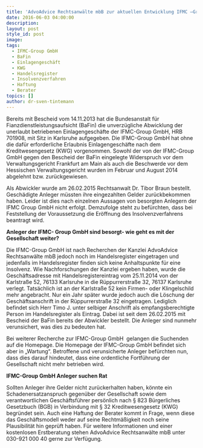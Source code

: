 ```yaml
---
title: 'AdvoAdvice Rechtsanwälte mbB zur aktuellen Entwicklung IFMC –Group GmbH '
date: 2016-06-03 04:00:00
description:
layout: post
style_id: post
image:
tags:
  - IFMC-Group GmbH
  - BaFin
  - Einlagengeschäft
  - KWG
  - Handelsregister
  - Insolvenzverfahren
  - Haftung
  - Berater
topics: []
author: dr-sven-tintemann
---
```

Bereits mit Bescheid vom 14.11.2013 hat die Bundesanstalt für Fianzdienstleistungsaufsicht (BaFin) die unverzügliche Abwicklung der unerlaubt betriebenen Einlagengeschäfte der IFMC-Group GmbH, HRB 701908, mit Sitz in Karlsruhe aufgegeben. Die IFMC-Group GmbH hat ohne die dafür erforderliche Erlaubnis Einlagengeschäfte nach dem Kreditwesengesetz (KWG) vorgenommen. Sowohl der von der IFMC-Group GmbH gegen den Bescheid der BaFin eingelegte Widerspruch vor dem Verwaltungsgericht Frankfurt am Main als auch die Beschwerde vor dem Hessischen Verwaltungsgericht wurden im Februar und August 2014 abgelehnt bzw. zurückgewiesen.

Als Abwickler wurde am 26.02.2015 Rechtsanwalt Dr. Tibor Braun bestellt. Geschädigte Anleger müssten ihre eingezahlten Gelder zurückbekommen haben. Leider ist dies nach einzelnen Aussagen von besorgten Anlegern der IFMC Group GmbH nicht erfolgt. Demzufolge steht zu befürchten, dass bei Feststellung der Voraussetzung die Eröffnung des Insolvenzverfahrens beantragt wird.

**Anleger der IFMC- Group GmbH sind besorgt- wie geht es mit der Gesellschaft weiter?**

Die IFMC-Group GmbH ist nach Recherchen der Kanzlei AdvoAdvice Rechtsanwälte mbB jedoch noch im Handelsregister eingetragen und jedenfalls im Handelsregister finden sich keine Anhaltspunkte für eine Insolvenz. Wie Nachforschungen der Kanzlei ergeben haben, wurde die Geschäftsadresse mit Handelsregistereintrag vom 25.11.2014 von der Karlstraße 52, 76133 Karlsruhe in die Rüppurrerstraße 32, 76137 Karlsruhe verlegt. Tatsächlich ist an der Karlstraße 52 kein Firmen- oder Klingelschild mehr angebracht. Nur ein Jahr später wurde jedoch auch die Löschung der Geschäftsanschrift in der Rüppurrerstraße 32 eingetragen. Lediglich befindet sich Herr Timo J. unter selbiger Anschrift als empfangsberechtigte Person im Handelsregister als Eintrag. Dabei ist seit dem 26.02.2015 mit Bescheid der BaFin bereits der Abwickler bestellt. Die Anleger sind nunmehr verunsichert, was dies zu bedeuten hat.

Bei weiterer Recherche zur IFMC-Group GmbH&nbsp; gelangen die Suchenden auf die Homepage. Die Homepage der IFMC-Group GmbH befindet sich aber in „Wartung“. Betroffene und verunsicherte Anleger befürchten nun, dass dies darauf hindeutet, dass eine ordentliche Fortführung der Gesellschaft nicht mehr betrieben wird.

**IFMC-Group GmbH Anleger suchen Rat**

Sollten Anleger ihre Gelder nicht zurückerhalten haben, könnte ein Schadenersatzanspruch gegenüber der Gesellschaft sowie dem verantwortlichen Geschäftsführer persönlich nach § 823 Bürgerliches Gesetzbuch (BGB) in Verbindung mit § 32 Kreditwesengesetz (KWG) begründet sein. Auch eine Haftung der Berater kommt in Frage, wenn diese das Geschäftsmodell weder auf seine Rechtmäßigkeit noch seine Plausibilität hin geprüft haben. Für weitere Informationen und einer kostenlosen Erstberatung stehen AdvoAdvice Rechtsanwälte mbB unter 030-921 000 40 gerne zur Verfügung.